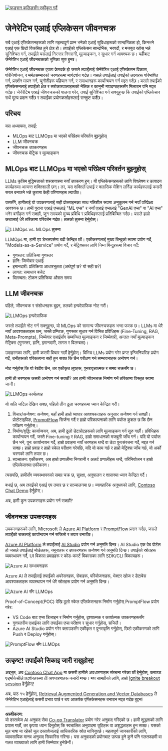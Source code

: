 <!--
CO_OP_TRANSLATOR_METADATA:
{
  "original_hash": "b9d32511b27373a1b21b5789d4fda057",
  "translation_date": "2025-10-17T13:57:26+00:00",
  "source_file": "14-the-generative-ai-application-lifecycle/README.md",
  "language_code": "ne"
}
-->
[![फङ्सन कलिङसँग एकीकृत गर्दै](../../../translated_images/14-lesson-banner.066d74a31727ac121eeac06376a068a397d8e335281e63ce94130d11f516e46b.ne.png)](https://youtu.be/ewtQY_RJrzs?si=dyJ2bjiljH7UUHCh)

# जेनेरेटिभ एआई एप्लिकेसन जीवनचक्र

सबै एआई एप्लिकेसनहरूको लागि महत्त्वपूर्ण प्रश्न भनेको एआई सुविधाहरूको सान्दर्भिकता हो, किनभने एआई एक छिटो विकसित हुने क्षेत्र हो। तपाईंको एप्लिकेसन सान्दर्भिक, भरपर्दो, र मजबुत रहोस् भन्ने सुनिश्चित गर्न, तपाईंले यसलाई निरन्तर निगरानी, मूल्याङ्कन, र सुधार गर्न आवश्यक छ। यहीँबाट जेनेरेटिभ एआई जीवनचक्रको भूमिका सुरु हुन्छ।

जेनेरेटिभ एआई जीवनचक्र एउटा फ्रेमवर्क हो जसले तपाईंलाई जेनेरेटिभ एआई एप्लिकेसन विकास, परिनियोजन, र मर्मतसम्भारको चरणहरूमा मार्गदर्शन गर्दछ। यसले तपाईंलाई तपाईंको लक्ष्यहरू परिभाषित गर्न, प्रदर्शन मापन गर्न, चुनौतीहरू पहिचान गर्न, र समाधानहरू कार्यान्वयन गर्न मद्दत गर्दछ। यसले तपाईंको एप्लिकेसनलाई तपाईंको क्षेत्र र सरोकारवालाहरूको नैतिक र कानुनी मापदण्डहरूसँग मिलाउन पनि मद्दत गर्दछ। जेनेरेटिभ एआई जीवनचक्रको पालना गरेर, तपाईं सुनिश्चित गर्न सक्नुहुन्छ कि तपाईंको एप्लिकेसन सधैं मूल्य प्रदान गर्दैछ र तपाईंका प्रयोगकर्ताहरूलाई सन्तुष्ट पार्दैछ।

## परिचय

यस अध्यायमा, तपाईं:

- MLOps बाट LLMOps मा भएको परिप्रेक्ष्य परिवर्तन बुझ्नुहोस्
- LLM जीवनचक्र
- जीवनचक्र उपकरणहरू
- जीवनचक्र मेट्रिक र मूल्याङ्कन

## MLOps बाट LLMOps मा भएको परिप्रेक्ष्य परिवर्तन बुझ्नुहोस्

LLMs कृत्रिम बुद्धिमत्ताको शस्त्रागारमा नयाँ उपकरण हुन्। यी एप्लिकेसनहरूको लागि विश्लेषण र उत्पादन कार्यहरूमा अत्यन्त शक्तिशाली छन्। तर, यस शक्तिले एआई र क्लासिक मेशिन लर्निङ कार्यहरूलाई कसरी सरल बनाउने भन्ने कुरामा केही परिणामहरू ल्याउँछ।

यससँगै, हामीलाई यो उपकरणलाई सही प्रोत्साहनका साथ गतिशील रूपमा अनुकूलन गर्न नयाँ परिप्रेक्ष्य आवश्यक छ। हामी पुराना एआई एप्सलाई "ML एप्स" र नयाँ एआई एप्सलाई "GenAI एप्स" वा "AI एप्स" भनेर वर्गीकृत गर्न सक्छौं, जुन समयको मुख्य प्रविधि र प्रविधिहरूलाई प्रतिबिम्बित गर्दछ। यसले हाम्रो कथालाई धेरै तरिकामा परिवर्तन गर्दछ। तलको तुलना हेर्नुहोस्।

![LLMOps vs. MLOps तुलना](../../../translated_images/01-llmops-shift.29bc933cb3bb0080a562e1655c0c719b71a72c3be6252d5c564b7f598987e602.ne.png)

LLMOps मा, हामी एप डेभलपर्समा बढी केन्द्रित छौं। एकीकरणलाई मुख्य बिन्दुको रूपमा प्रयोग गर्दै, "Models-as-a-Service" प्रयोग गर्दै, र मेट्रिक्सका लागि निम्न बिन्दुहरूमा विचार गर्दै:

- गुणस्तर: प्रतिक्रिया गुणस्तर
- हानि: जिम्मेवार एआई
- इमानदारी: प्रतिक्रिया आधारभूतता (अर्थपूर्ण छ? यो सही छ?)
- लागत: समाधान बजेट
- विलम्बता: टोकन प्रतिक्रिया औसत समय

## LLM जीवनचक्र

पहिले, जीवनचक्र र संशोधनहरू बुझ्न, तलको इन्फोग्राफिक नोट गरौं।

![LLMOps इन्फोग्राफिक](../../../translated_images/02-llmops.70a942ead05a7645db740f68727d90160cb438ab71f0fb20548bc7fe5cad83ff.ne.png)

जस्तो तपाईंले नोट गर्न सक्नुहुन्छ, यो MLOps को सामान्य जीवनचक्रहरू भन्दा फरक छ। LLMs मा धेरै नयाँ आवश्यकताहरू छन्, जस्तै प्रम्प्टिङ, गुणस्तर सुधार गर्न विभिन्न प्रविधिहरू (Fine-Tuning, RAG, Meta-Prompts), जिम्मेवार एआईसँग सम्बन्धित मूल्याङ्कन र जिम्मेवारी, अन्ततः नयाँ मूल्याङ्कन मेट्रिक्स (गुणस्तर, हानि, इमानदारी, लागत र विलम्बता)।

उदाहरणका लागि, हामी कसरी विचार गर्छौं हेर्नुहोस्। विभिन्न LLMs प्रयोग गरेर प्रम्प्ट इन्जिनियरिङ प्रयोग गर्दै, उनीहरूको परिकल्पना सही हुन सक्छ कि छैन परीक्षण गर्न सम्भावनाहरू अन्वेषण गर्न।

नोट गर्नुहोस् कि यो रेखीय छैन, तर एकीकृत लूपहरू, पुनरावृत्तात्मक र समग्र चक्रसँग छ।

हामी ती चरणहरू कसरी अन्वेषण गर्न सक्छौं? अब हामी जीवनचक्र निर्माण गर्ने तरिकामा विस्तृत रूपमा जानौं।

![LLMOps कार्यप्रवाह](../../../translated_images/03-llm-stage-flows.3a1e1c401235a6cfa886ed6ba04aa52a096a545e1bc44fa54d7d5983a7201892.ne.png)

यो अलि जटिल देखिन सक्छ, पहिलो तीन ठूला चरणहरूमा ध्यान केन्द्रित गरौं।

1. विचार/अन्वेषण: अन्वेषण, यहाँ हामी हाम्रो व्यापार आवश्यकताहरू अनुसार अन्वेषण गर्न सक्छौं। प्रोटोटाइपिङ, [PromptFlow](https://microsoft.github.io/promptflow/index.html?WT.mc_id=academic-105485-koreyst) सिर्जना गर्दै र हाम्रो परिकल्पनाको लागि पर्याप्त कुशल छ कि छैन परीक्षण गर्नुहोस्।
1. निर्माण/वृद्धि: कार्यान्वयन, अब, हामी ठूलो डेटासेटहरूको लागि मूल्याङ्कन गर्न सुरु गर्छौं। प्रविधिहरू कार्यान्वयन गर्दै, जस्तै Fine-tuning र RAG, हाम्रो समाधानको मजबुती जाँच गर्न। यदि यो पर्याप्त छैन भने, पुनः कार्यान्वयन गर्दै, हाम्रो प्रवाहमा नयाँ चरणहरू थप्दै वा डेटा पुनःसंरचना गर्दै, मद्दत गर्न सक्छ। हाम्रो प्रवाह र हाम्रो स्केल परीक्षण गरेपछि, यदि यो काम गर्छ र हाम्रो मेट्रिक्स जाँच गर्छ, यो अर्को चरणको लागि तयार छ।
1. सञ्चालन: एकीकरण, अब हाम्रो प्रणालीमा निगरानी र अलर्ट प्रणालीहरू थप्दै, परिनियोजन र हाम्रो एप्लिकेसनमा एकीकरण।

त्यसपछि, हामीसँग व्यवस्थापनको समग्र चक्र छ, सुरक्षा, अनुपालन र शासनमा ध्यान केन्द्रित गर्दै।

बधाई छ, अब तपाईंको एआई एप तयार छ र सञ्चालनमा छ। व्यावहारिक अनुभवको लागि, [Contoso Chat Demo](https://nitya.github.io/contoso-chat/?WT.mc_id=academic-105485-koreys) हेर्नुहोस्।

अब, हामी कुन उपकरणहरू प्रयोग गर्न सक्छौं?

## जीवनचक्र उपकरणहरू

उपकरणहरूको लागि, Microsoft ले [Azure AI Platform](https://azure.microsoft.com/solutions/ai/?WT.mc_id=academic-105485-koreys) र [PromptFlow](https://microsoft.github.io/promptflow/index.html?WT.mc_id=academic-105485-koreyst) प्रदान गर्दछ, जसले तपाईंको चक्रलाई कार्यान्वयन गर्न सजिलो र तयार बनाउँछ।

[Azure AI Platform](https://azure.microsoft.com/solutions/ai/?WT.mc_id=academic-105485-koreys) ले तपाईंलाई [AI Studio](https://ai.azure.com/?WT.mc_id=academic-105485-koreys) प्रयोग गर्न अनुमति दिन्छ। AI Studio एक वेब पोर्टल हो जसले तपाईंलाई मोडेलहरू, नमूनाहरू र उपकरणहरू अन्वेषण गर्न अनुमति दिन्छ। तपाईंको स्रोतहरू व्यवस्थापन गर्दै, UI विकास प्रवाहहरू र कोड-फर्स्ट विकासका लागि SDK/CLI विकल्पहरू।

![Azure AI सम्भावनाहरू](../../../translated_images/04-azure-ai-platform.80203baf03a12fa8b166e194928f057074843d1955177baf0f5b53d50d7b6153.ne.png)

Azure AI ले तपाईंलाई तपाईंको अपरेसनहरू, सेवाहरू, परियोजनाहरू, भेक्टर खोज र डेटाबेस आवश्यकताहरू व्यवस्थापन गर्न धेरै स्रोतहरू प्रयोग गर्न अनुमति दिन्छ।

![Azure AI सँग LLMOps](../../../translated_images/05-llm-azure-ai-prompt.a5ce85cdbb494bdf95420668e3464aae70d8b22275a744254e941dd5e73ae0d2.ne.png)

Proof-of-Concept(POC) देखि ठूलो स्केल एप्लिकेसनहरू निर्माण गर्नुहोस् PromptFlow प्रयोग गरेर:

- VS Code बाट एप्स डिजाइन र निर्माण गर्नुहोस्, दृश्यात्मक र कार्यात्मक उपकरणहरूसँग
- गुणस्तरीय एआईका लागि तपाईंका एप्स परीक्षण र सुधार गर्नुहोस्, सजिलै।
- Azure AI Studio प्रयोग गरेर क्लाउडसँग एकीकृत र पुनरावृत्ति गर्नुहोस्, छिटो एकीकरणको लागि Push र Deploy गर्नुहोस्।

![PromptFlow सँग LLMOps](../../../translated_images/06-llm-promptflow.a183eba07a3a7fdf4aa74db92a318b8cbbf4a608671f6b166216358d3203d8d4.ne.png)

## उत्कृष्ट! तपाईंको सिकाइ जारी राख्नुहोस्!

अद्भुत, अब [Contoso Chat App](https://nitya.github.io/contoso-chat/?WT.mc_id=academic-105485-koreyst) मा कसरी हामीले अवधारणाहरू संरचना गरेका छौं हेर्नुहोस्, क्लाउड एड्भोकेसीले प्रदर्शनहरूमा ती अवधारणाहरू कसरी थप्छ। थप सामग्रीको लागि, हाम्रो [Ignite breakout session](https://www.youtube.com/watch?v=DdOylyrTOWg) हेर्नुहोस्!

अब, पाठ १५ हेर्नुहोस्, [Retrieval Augmented Generation and Vector Databases](../15-rag-and-vector-databases/README.md?WT.mc_id=academic-105485-koreyst) ले जेनेरेटिभ एआईलाई कसरी प्रभाव पार्छ र थप आकर्षक एप्लिकेसनहरू बनाउन मद्दत गर्दछ बुझ्न!

---

**अस्वीकरण**:  
यो दस्तावेज AI अनुवाद सेवा [Co-op Translator](https://github.com/Azure/co-op-translator) प्रयोग गरेर अनुवाद गरिएको छ। हामी शुद्धताको लागि प्रयास गर्छौं, तर कृपया ध्यान दिनुहोस् कि स्वचालित अनुवादमा त्रुटिहरू वा अशुद्धताहरू हुन सक्छ। यसको मूल भाषा मा रहेको मूल दस्तावेजलाई आधिकारिक स्रोत मानिनुपर्छ। महत्वपूर्ण जानकारीको लागि, व्यावसायिक मानव अनुवाद सिफारिस गरिन्छ। यस अनुवादको प्रयोगबाट उत्पन्न हुने कुनै पनि गलतफहमी वा गलत व्याख्याको लागि हामी जिम्मेवार हुनेछैनौं।